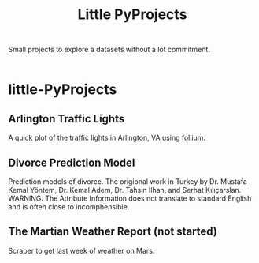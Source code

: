 <h1><p align="center">Little PyProjects</h1>  
<br> 
Small projects to explore a datasets without a lot commitment.  
<br> <br> </p> </h1>


#  little-PyProjects


## Arlington Traffic Lights
A quick plot of the traffic lights in Arlington, VA using follium. 

## Divorce Prediction Model
Prediction models of divorce. The origional work in Turkey by Dr. Mustafa Kemal Yöntem, Dr. Kemal Adem, Dr. Tahsin İlhan, and Serhat Kılıçarslan.
WARNING: The Attribute Information does not translate to standard English and is often close to incomphensible.

## The Martian Weather Report (not started)
Scraper to get last week of weather on Mars.

